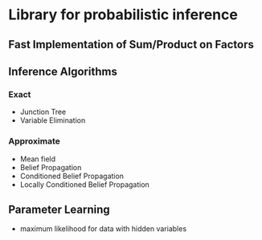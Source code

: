 # Library for probabilistic inference

## Fast Implementation of Sum/Product on Factors
## Inference Algorithms
### Exact

- Junction Tree
- Variable Elimination

### Approximate

- Mean field
- Belief Propagation
- Conditioned Belief Propagation
- Locally Conditioned Belief Propagation

## Parameter Learning

- maximum likelihood for data with hidden variables